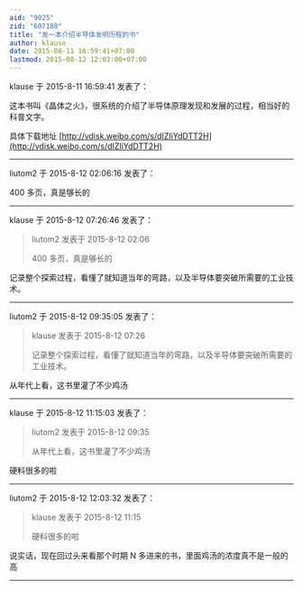 ```yaml
---
aid: "9025"
zid: "607188"
title: "发一本介绍半导体发明历程的书"
author: klause
date: 2015-08-11 16:59:41+07:00
lastmod: 2015-08-12 12:03:00+07:00
---
```


klause 于 2015-8-11 16:59:41 发表了：

这本书叫《晶体之火》，很系统的介绍了半导体原理发现和发展的过程，相当好的科普文字。

具体下载地址 [http://vdisk.weibo.com/s/dIZIiYdDTT2H](http://vdisk.weibo.com/s/dIZIiYdDTT2H)

---

liutom2 于 2015-8-12 02:06:16 发表了：

400 多页，真是够长的

---

klause 于 2015-8-12 07:26:46 发表了：

> liutom2 发表于 2015-8-12 02:06
>
> 400 多页，真是够长的

记录整个探索过程，看懂了就知道当年的弯路，以及半导体要突破所需要的工业技术。

---

liutom2 于 2015-8-12 09:35:05 发表了：

> klause 发表于 2015-8-12 07:26
>
> 记录整个探索过程，看懂了就知道当年的弯路，以及半导体要突破所需要的工业技术。

从年代上看，这书里灌了不少鸡汤

---

klause 于 2015-8-12 11:15:03 发表了：

> liutom2 发表于 2015-8-12 09:35
>
> 从年代上看，这书里灌了不少鸡汤

硬料很多的啦

---

liutom2 于 2015-8-12 12:03:32 发表了：

> klause 发表于 2015-8-12 11:15
>
> 硬料很多的啦

说实话，现在回过头来看那个时期 N 多进来的书，里面鸡汤的浓度真不是一般的高

---
